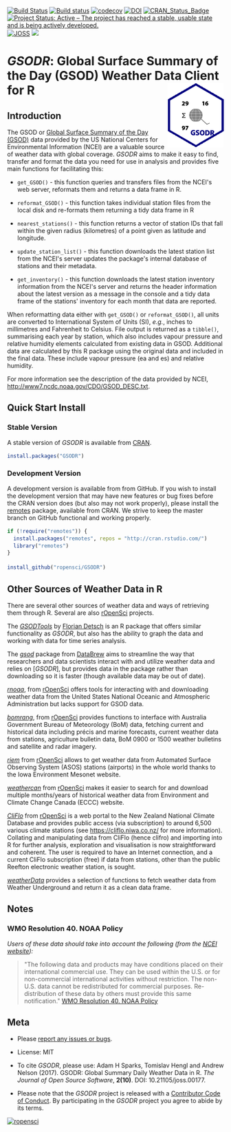 [![Build Status](https://travis-ci.org/ropensci/GSODR.svg?branch=master)](https://travis-ci.org/ropensci/GSODR)
[![Build status](https://ci.appveyor.com/api/projects/status/s09kh2nj59o35ob1?svg=true)](https://ci.appveyor.com/project/adamhsparks/gsodr)
[![codecov](https://codecov.io/gh/ropensci/GSODR/branch/master/graph/badge.svg)](https://codecov.io/gh/ropensci/GSODR)
[![DOI](https://zenodo.org/badge/DOI/10.5281/zenodo.439850.svg)](https://doi.org/10.5281/zenodo.439850)
[![CRAN_Status_Badge](https://www.r-pkg.org/badges/version/GSODR)](https://cran.r-project.org/package=GSODR)
[![Project Status: Active – The project has reached a stable, usable state and is being actively developed.](http://www.repostatus.org/badges/latest/active.svg)](http://www.repostatus.org/#active)
[![JOSS](http://joss.theoj.org/papers/10.21105/joss.00177/status.svg)](http://joss.theoj.org/papers/14021f4e4931cdaab4ea41be27df2df6)
[![](https://badges.ropensci.org/79_status.svg)](https://github.com/ropensci/onboarding/issues/79)

_GSODR_: Global Surface Summary of the Day (GSOD) Weather Data Client for R <img src="man/figures/logo.png" align="right" />
================

## Introduction

The GSOD or
[Global Surface Summary of the Day (GSOD)](https://data.noaa.gov/dataset/dataset/global-surface-summary-of-the-day-gsod)
data provided by the US National Centers for Environmental Information (NCEI)
are a valuable source of weather data with global coverage. 
_GSODR_ aims to make it easy to find, transfer and format the data you need for
use in analysis and provides five main functions for facilitating this:

- `get_GSOD()` - this function queries and transfers files from the NCEI's web
server, reformats them and returns a data frame in R.

- `reformat_GSOD()` - this function takes individual station files from the
local disk and re-formats them returning a tidy data frame in R

- `nearest_stations()` - this function returns a vector of station IDs that fall
within the given radius (kilometres) of a point given as latitude and longitude.

- `update_station_list()` - this function downloads the latest station list from
the NCEI's server updates the package's internal database of stations and their
metadata.

- `get_inventory()` - this function downloads the latest station inventory
information from the NCEI's server and returns the header information about the
latest version as a message in the console and a tidy data frame of the
stations' inventory for each month that data are reported.

When reformatting data either with `get_GSOD()` or `reformat_GSOD()`, all units
are converted to International System of Units (SI), _e.g._, inches to
millimetres and Fahrenheit to Celsius. File output is returned as a `tibble()`,
summarising each year by station, which also includes vapour pressure and
relative humidity elements calculated from existing data in GSOD. Additional
data are calculated by this R package using the original data and included in
the final data. These include vapour pressure (ea and es) and relative humidity.

For more information see the description of the data provided by NCEI,
<http://www7.ncdc.noaa.gov/CDO/GSOD_DESC.txt>.

## Quick Start Install

### Stable Version

A stable version of _GSODR_ is available from
[CRAN](https://cran.r-project.org/package=GSODR).

```r
install.packages("GSODR")
```

### Development Version

A development version is available from from GitHub. If you wish to install the
development version that may have new features or bug fixes before the CRAN
version does (but also may not work properly), please install the
[remotes](https://github.com/r-lib/remotes) package, available from CRAN.
We strive to keep the master branch on GitHub functional and working properly.

```r
if (!require("remotes")) {
  install.packages("remotes", repos = "http://cran.rstudio.com/")
  library("remotes")
}

install_github("ropensci/GSODR")
```

## Other Sources of Weather Data in R

There are several other sources of weather data and ways of retrieving them
through R. Several are also [rOpenSci](https://ropensci.org) projects.

The
[_GSODTools_](https://github.com/environmentalinformatics-marburg/GSODTools)
by [Florian Detsch](https://github.com/fdetsch) is an R package that
offers similar functionality as _GSODR_, but also has the ability to
graph the data and working with data for time series analysis.

The [_gsod_](https://github.com/databrew/gsod) package from
[DataBrew](http://www.databrew.cc/posts/gsod.html) aims to streamline the way
that researchers and data scientists interact with and utilize weather data and
relies on [_GSODR_], but provides data in the package rather than downloading
so it is faster (though available data may be out of date).

[_rnoaa_](https://CRAN.R-project.org/package=rnoaa), from
[rOpenSci](https://docs.ropensci.org/rnoaa/) offers tools for interacting with
and downloading weather data from the United States National Oceanic and
Atmospheric Administration but lacks support for GSOD data.

[_bomrang_](https://CRAN.R-project.org/package=bomrang), from
[rOpenSci](https://docs.ropensci.org/bomrang/) provides functions to interface
with Australia Government Bureau of Meteorology (BoM) data, fetching current and
historical data including précis and marine forecasts, current weather data
from stations, agriculture bulletin data, BoM 0900 or 1500 weather bulletins and
satellite and radar imagery.

[_riem_](https://CRAN.R-project.org/package=riem) from
[rOpenSci](https://docs.ropensci.org/riem/) allows to get weather data from
Automated Surface Observing System (ASOS) stations (airports) in the whole world
thanks to the Iowa Environment Mesonet website.

[_weathercan_](https://CRAN.R-project.org/package=weathercan) from
[rOpenSci](https://github.com/ropensci/weathercan) makes it easier to search for
and download multiple months/years of historical weather data from Environment
and Climate Change Canada (ECCC) website.

[_CliFlo_](https://CRAN.R-project.org/package=clifro) from
[rOpenSci](https://docs.ropensci.org/clifro/) is a web portal to the New Zealand
National Climate Database and provides public access (via subscription) to
around 6,500 various climate stations (see <https://cliflo.niwa.co.nz/> for more
information). Collating and manipulating data from CliFlo (hence clifro) and
importing into R for further analysis, exploration and visualisation is now
straightforward and coherent. The user is required to have an Internet
connection, and a current CliFlo subscription (free) if data from stations,
other than the public Reefton electronic weather station, is sought.

[_weatherData_](https://CRAN.R-project.org/package=weatherData) provides a
selection of functions to fetch weather data from Weather Underground and return
it as a clean data frame.

## Notes

### WMO Resolution 40. NOAA Policy

_Users of these data should take into account the following (from the [NCEI website](http://www7.ncdc.noaa.gov/CDO/cdoselect.cmd?datasetabbv=GSOD&countryabbv=&georegionabbv=)):_

> "The following data and products may have conditions placed on their
> international commercial use. They can be used within the U.S. or for
> non-commercial international activities without restriction. The
> non-U.S. data cannot be redistributed for commercial purposes.
> Re-distribution of these data by others must provide this same
> notification."
> [WMO Resolution 40. NOAA Policy](https://public.wmo.int/en/our-mandate/what-we-do/data-exchange-and-technology-transfer)

## Meta

- Please [report any issues or bugs](https://github.com/ropensci/GSODR/issues).

- License: MIT

- To cite _GSODR_, please use:
  Adam H Sparks, Tomislav Hengl and Andrew Nelson (2017). GSODR: Global Summary
  Daily Weather Data in R. _The Journal of Open Source Software_, **2(10)**.
  DOI: 10.21105/joss.00177.
  
- Please note that the _GSODR_ project is released with a
[Contributor Code of Conduct](CONDUCT.md). By participating in the _GSODR_
project you agree to abide by its terms.

[![ropensci](https://ropensci.org/public_images/github_footer.png)](https://ropensci.org)
